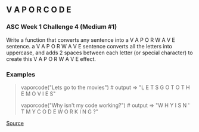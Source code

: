 ## V A P O R C O D E

### ASC Week 1 Challenge 4 (Medium #1)

Write a function that converts any sentence into a V A P O R W A V E sentence. a V A P O R W A V E sentence converts all the letters into uppercase, and adds 2 spaces between each letter (or special character) to create this V A P O R W A V E effect.

### Examples

> vaporcode("Lets go to the movies") # output => "L  E  T  S  G  O  T  O  T  H  E  M  O  V  I  E  S"
>
> vaporcode("Why isn't my code working?") # output => "W  H  Y  I  S  N  '  T  M  Y  C  O  D  E  W  O  R  K  I  N  G  ?"

[Source](https://www.codewars.com/kata/5966eeb31b229e44eb00007a/train/python)